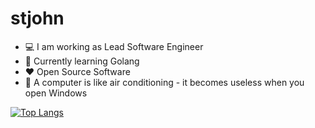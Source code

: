 # stjohn

 - 💻 I am working as Lead Software Engineer 
 - 🌱 Currently learning Golang 
 - ❤️ Open Source Software 
 - 🐧 A computer is like air conditioning - it becomes useless when you open Windows

[![Top Langs](https://github-readme-stats-git-main-stjohn96.vercel.app/api/top-langs/?username=stjohn96&layout=compact&langs_count=10)](https://github.com/stjohn96)
